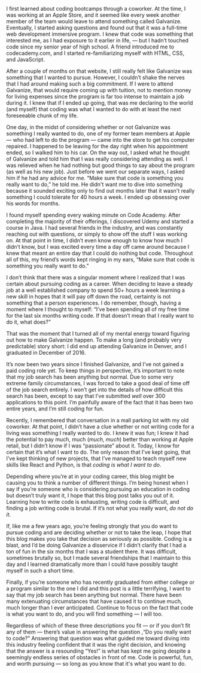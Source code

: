
I first learned about coding bootcamps through a coworker. At the time, I was working at an Apple Store, and it seemed like every week another member of the team would leave to attend something called Galvanize. Eventually, I started asking questions and found out that it was a full-time web development immersive program. I knew that code was something that interested me, as I had exposure to it earlier in life, — but I hadn’t touched code since my senior year of high school. A friend introduced me to codecademy.com, and I started re-familiarizing myself with HTML, CSS, and JavaScript.

After a couple of months on that website, I still really felt like Galvanize was something that I wanted to pursue. However, I couldn’t shake the nerves that I had around making such a big commitment. If I were to attend Galvanize, that would require coming up with tuition, not to mention money for living expenses since the program is far too intense to maintain a job during it. I knew that if I ended up going, that was me declaring to the world (and myself) that coding was what I wanted to do with at least the next foreseeable chunk of my life.

One day, in the midst of considering whether or not Galvanize was something I really wanted to do, one of my former team members at Apple — who had left to do the program — came into the store to get his computer repaired. I happened to be leaving for the day right when his appointment ended, so I walked him to his car. On the way out, I asked what he thought of Galvanize and told him that I was really considering attending as well. I was relieved when he had nothing but good things to say about the program (as well as his new job). Just before we went our separate ways, I asked him if he had any advice for me. “Make sure that code is something you really want to do,” he told me. He didn't want me to dive into something because it sounded exciting only to find out months later that it wasn't really something I could tolerate for 40 hours a week. I ended up obsessing over his words for months.

I found myself spending every waking minute on Code Academy. After completing the majority of their offerings, I discovered Udemy and started a course in Java. I had several friends in the industry, and was constantly reaching out with questions, or simply to show off the stuff I was working on. At that point in time, I didn’t even know enough to know how much I didn’t know, but I was excited every time a day off came around because I knew that meant an entire day that I could do nothing but code. Throughout all of this, my friend’s words kept ringing in my ears, “Make sure that code is something you really want to do.”

I don’t think that there was a singular moment where I realized that I was certain about pursuing coding as a career. When deciding to leave a steady job at a well established company to spend 50+ hours a week learning a new skill in hopes that it will pay off down the road, certainty is not something that a person experiences. I do remember, though, having a moment where I thought to myself: “I’ve been spending all of my free time for the last six months writing code. If that doesn’t mean that I really want to do it, what does?”

That was the moment that I turned all of my mental energy toward figuring out how to make Galvanize happen. To make a long (and probably very predictable) story short: I did end up attending Galvanize in Denver, and I graduated in December of 2016.

It’s now been two years since I finished Galvanize, and I’ve not gained a paid coding role yet. To keep things in perspective, it’s important to note that my job search has been anything but normal. Due to some very extreme family circumstances, I was forced to take a good deal of time off of the job search entirely. I won’t get into the details of how difficult this search has been, except to say that I’ve submitted _well_ over 300 applications to this point. I’m painfully aware of the fact that it has been two entire years, and I’m still coding for fun. 

Recently, I remembered that conversation in a mall parking lot with my old coworker. At that point, I didn’t have a clue whether or not writing code for a living was something I really wanted to do. I knew it was fun; I knew it had the potential to pay much, much (_much, much_) better than working at Apple retail, but I didn’t know if I was “passionate” about it. Today, I know for certain that it’s what I want to do. The only reason that I’ve kept going, that I’ve kept thinking of new projects, that I’ve managed to teach myself new skills like React and Python, is that _coding is what I want to do_.

Depending where you’re at in your coding career, this blog might be causing you to think a number of different things. I’m being honest when I say if you’re someone who is considering pursuing an education in coding but doesn’t truly want it, I hope that this blog post talks you out of it. Learning how to write code is exhausting, writing code is difficult, and finding a job writing code is brutal. If it’s not what you really want, _do not do it_.

If, like me a few years ago, you’re feeling strongly that you do want to pursue coding and are deciding whether or not to take the leap, I hope that this blog makes you take that decision as seriously as possible. Coding is a blast, and I’d be doing Galvanize a disservice if I didn’t clarify that I had a ton of fun in the six months that I was a student there. It was difficult, sometimes brutally so, but I made several friendships that I maintain to this day and I learned dramatically more than I could have possibly taught myself in such a short time.

Finally, if you’re someone who has recently graduated from either college or a program similar to the one I did and this post is a little terrifying, I want to say that my job search has been anything but normal. There have been many extenuating circumstances that have caused it to continue much, much longer than I ever anticipated. Continue to focus on the fact that code is what you want to do, and you will find something — I will too.

Regardless of which of these three descriptions you fit — or if you don’t fit any of them — there’s value in answering the question ,“Do you really want to code?” Answering that question was what guided me toward diving into this industry feeling confident that it was the right decision, and knowing that the answer is a resounding “Yes!” is what has kept me going despite a seemingly endless series of obstacles in front of me. Code is powerful, fun, and worth pursuing — so long as you know that it's what you want to do.


